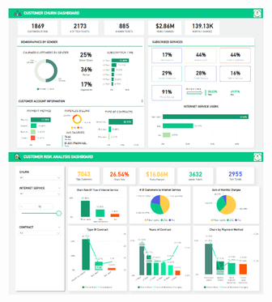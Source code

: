![dashboard preview](https://github.com/nadabassem2020/Data-analysis-projects/blob/main/Customer-Churn-Analysis-using-Power-BI-main/Churn%20dashboard.PNG)
![dashboard preview](https://github.com/nadabassem2020/Data-analysis-projects/blob/main/Customer-Churn-Analysis-using-Power-BI-main/customer%20risk%20analysis.PNG)
